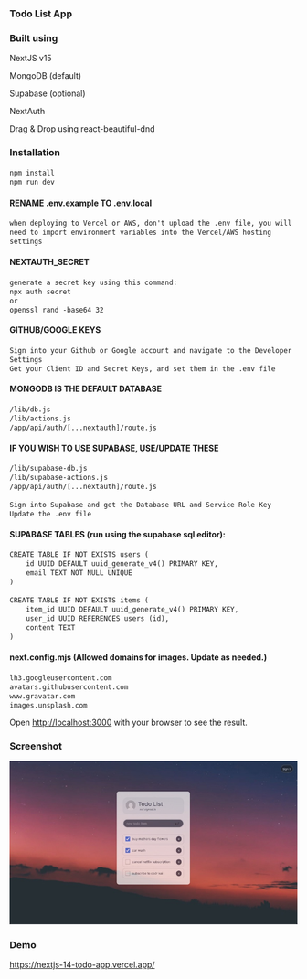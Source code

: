 
### Todo List App

### Built using
 NextJS v15

 MongoDB (default)

 Supabase (optional)
 
 NextAuth
 
 Drag & Drop using react-beautiful-dnd

### Installation

```bash
npm install
npm run dev
```

#### RENAME .env.example TO .env.local
    when deploying to Vercel or AWS, don't upload the .env file, you will need to import environment variables into the Vercel/AWS hosting settings

#### NEXTAUTH_SECRET
    generate a secret key using this command:
    npx auth secret
    or
    openssl rand -base64 32

#### GITHUB/GOOGLE KEYS
    Sign into your Github or Google account and navigate to the Developer Settings
    Get your Client ID and Secret Keys, and set them in the .env file

#### MONGODB IS THE DEFAULT DATABASE
    /lib/db.js
    /lib/actions.js
    /app/api/auth/[...nextauth]/route.js

#### IF YOU WISH TO USE SUPABASE, USE/UPDATE THESE
    /lib/supabase-db.js
    /lib/supabase-actions.js
    /app/api/auth/[...nextauth]/route.js

    Sign into Supabase and get the Database URL and Service Role Key
    Update the .env file

#### SUPABASE TABLES (run using the supabase sql editor):
    CREATE TABLE IF NOT EXISTS users (
        id UUID DEFAULT uuid_generate_v4() PRIMARY KEY,
        email TEXT NOT NULL UNIQUE
    )

    CREATE TABLE IF NOT EXISTS items (
        item_id UUID DEFAULT uuid_generate_v4() PRIMARY KEY,
        user_id UUID REFERENCES users (id),
        content TEXT
    )

#### next.config.mjs (Allowed domains for images. Update as needed.)
    lh3.googleusercontent.com
    avatars.githubusercontent.com
    www.gravatar.com
    images.unsplash.com

Open [http://localhost:3000](http://localhost:3000) with your browser to see the result.

### Screenshot
<img src="/public/screenshot.jpg" alt="Todo App Screenshot">

### Demo
https://nextjs-14-todo-app.vercel.app/